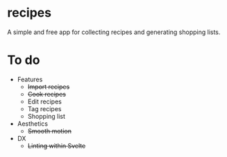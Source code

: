 # recipes

A simple and free app for collecting recipes and generating shopping lists.

# To do

- Features
  - ~~Import recipes~~
  - ~~Cook recipes~~
  - Edit recipes
  - Tag recipes
  - Shopping list
- Aesthetics
  - ~~Smooth motion~~
- DX
  - ~~Linting within Svelte~~
